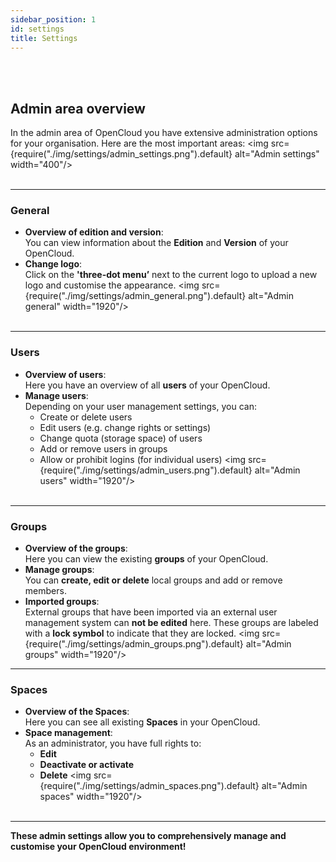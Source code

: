 ```yaml
---
sidebar_position: 1
id: settings
title: Settings
---
```

<br/><br/>

## Admin area overview 
In the admin area of OpenCloud you have extensive administration options for your organisation. Here are the most important areas:
<img src={require("./img/settings/admin_settings.png").default} alt="Admin settings" width="400"/>
<br/><br/>

---

### General

- **Overview of edition and version**:  
   You can view information about the **Edition** and **Version** of your OpenCloud.
- **Change logo**:  
   Click on the **'three-dot menu’** next to the current logo to upload a new logo and customise the appearance.
   <img src={require("./img/settings/admin_general.png").default} alt="Admin general" width="1920"/>
<br/><br/>

---

### Users
- **Overview of users**:  
   Here you have an overview of all **users** of your OpenCloud.
- **Manage users**:  
   Depending on your user management settings, you can:
    - Create or delete users
    - Edit users (e.g. change rights or settings)
    - Change quota (storage space) of users
    - Add or remove users in groups
    - Allow or prohibit logins (for individual users)
   <img src={require("./img/settings/admin_users.png").default} alt="Admin users" width="1920"/>
<br/><br/>

---

### Groups
- **Overview of the groups**:  
   Here you can view the existing **groups** of your OpenCloud.
- **Manage groups**:  
   You can **create, edit or delete** local groups and add or remove members.
- **Imported groups**:  
   External groups that have been imported via an external user management system can **not be edited** here. These groups are labeled with a **lock symbol** to indicate that they are locked.
   <img src={require("./img/settings/admin_groups.png").default} alt="Admin groups" width="1920"/>

---

### Spaces
- **Overview of the Spaces**:  
   Here you can see all existing **Spaces** in your OpenCloud.
- **Space management**:  
   As an administrator, you have full rights to:
    - **Edit**
    - **Deactivate or activate**
    - **Delete**
   <img src={require("./img/settings/admin_spaces.png").default} alt="Admin spaces" width="1920"/>
<br/><br/>

---

**These admin settings allow you to comprehensively manage and customise your OpenCloud environment!**

